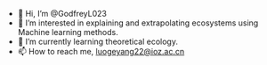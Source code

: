 - 👋 Hi, I’m @GodfreyL023
- 👀 I’m interested in explaining and extrapolating ecosystems using Machine learning methods.
- 🌱 I’m currently learning theoretical ecology.
- 📫 How to reach me, luogeyang22@ioz.ac.cn

<!---
GodfreyL023/GodfreyL023 is a ✨ special ✨ repository because its `README.md` (this file) appears on your GitHub profile.
You can click the Preview link to take a look at your changes.
--->
